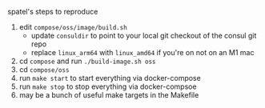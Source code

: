 spatel's steps to reproduce

1. edit `compose/oss/image/build.sh`
   - update `consuldir` to point to your local git checkout of the consul git repo
   - replace `linux_arm64` with `linux_amd64` if you're on not on an M1 mac
2. cd `compose` and run `./build-image.sh oss`
3. cd `compose/oss`
4. run `make start` to start everything via docker-compose
5. run `make stop` to stop everything via docker-compsoe
6. may be a bunch of useful make targets in the Makefile
